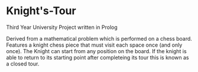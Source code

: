 # Knight's-Tour
Third Year University Project written in Prolog

Derived from a mathematical problem which is performed on a chess board.
Features a knight chess piece that must visit each space once (and only once).
The Knight can start from any position on the board.
If the knight is able to return to its starting point after completeing its tour this is known as a closed tour.
